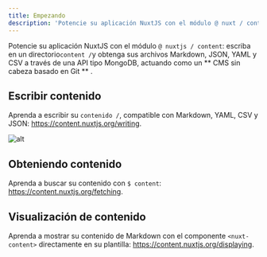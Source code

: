 ```yaml
---
title: Empezando
description: 'Potencie su aplicación NuxtJS con el módulo @ nuxt / content: escriba en un directorio de contenido / y obtenga sus archivos Markdown, JSON, YAML y CSV a través de una API tipo MongoDB, actuando como un CMS sin cabeza basado en Git.'
---
```


Potencie su aplicación NuxtJS con el módulo `@ nuxtjs / content`: escriba en un directorio` content / `y obtenga sus archivos Markdown, JSON, YAML y CSV a través de una API tipo MongoDB, actuando como un ** CMS sin cabeza basado en Git ** .

## Escribir contenido

Aprenda a escribir su `contenido /`, compatible con Markdown, YAML, CSV y JSON: https://content.nuxtjs.org/writing.

![alt](https://s3-eu-west-1.amazonaws.com/mhikes-prod-media/hikes/5e3c1b7639549/5e3c1b7639549.jpg)

## Obteniendo contenido

Aprenda a buscar su contenido con `$ content`: https://content.nuxtjs.org/fetching.

## Visualización de contenido

Aprenda a mostrar su contenido de Markdown con el componente `<nuxt-content>` directamente en su plantilla: https://content.nuxtjs.org/displaying.